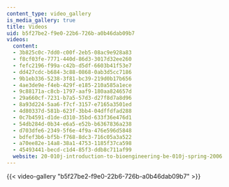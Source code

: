 ```yaml
---
content_type: video_gallery
is_media_gallery: true
title: Videos
uid: b5f27be2-f9e0-22b6-726b-a0b46dab09b7
videos:
  content:
  - 3b825c0c-7dd0-c00f-2eb5-08ac9e928a83
  - f8cf03fe-7771-440d-86d3-3017d32ee260
  - fefc2196-f99a-c42b-d5df-6603b41f53e7
  - dd427cdc-b684-3c88-0868-0ab3d5cc7186
  - 9b1eb336-5238-3f81-bc39-219d0b17b656
  - 4ae3de9e-f4eb-429f-e185-210a585a1ece
  - 9c88171a-c8cb-1797-aaf9-180aa824657d
  - 29a660cf-7231-b7a5-57d3-d27f8d7a8d96
  - 8a93d224-5aa6-f7cf-3157-e7165a3501ed
  - 4d80337d-581b-623f-3bb4-04dffdfad288
  - 0c7b4591-d1de-d310-35bd-633f36e476d1
  - 54db284d-0b34-e6a5-e52b-b6367836a238
  - d703dfe6-2349-5f6e-4f9a-476e596d5848
  - bdfef3b6-bf5b-f768-8dc3-716c05a3a522
  - a70ee82e-14a8-38a1-4753-1185f37ca598
  - 45493441-becd-c1d4-85f3-ddb8c711af99
  website: 20-010j-introduction-to-bioengineering-be-010j-spring-2006
---
```



{{< video-gallery "b5f27be2-f9e0-22b6-726b-a0b46dab09b7" >}}


